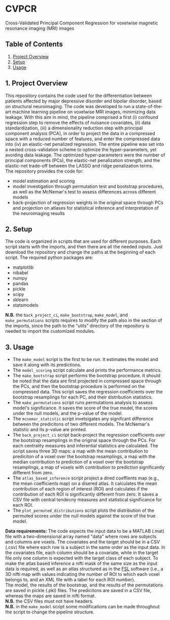 # CVPCR
 Cross-Validated Principal Component Regression for voxelwise magnetic resonance imaging (MRI) images
 
## Table of Contents
1. [Project Overview](#Project_Overview)
2. [Setup](#Setup)
3. [Usage](#Usage)

## 1. Project Overview <a name="Project_Overview"></a>
This repository contains the code used for the differentiation between patients affected by major depressive disorder and bipolar disorder, based on structural neuroimaging. The code was developed to run a state-of-the-art machine learning pipeline on voxelwise MRI images, minimizing data leakage. With this aim in mind, the pipeline comprised a first (i) confound regression step to remove the effects of nuisance covariates, (ii) data standardization, (iii) a dimensionality reduction step with principal component analysis (PCA), in order to project the data in a compressed space with a reduced number of features, and enter the compressed data into (iv) an elastic-net penalized regression. The entire pipeline was set into a nested cross-validation scheme to optimize the hyper-parameters, yet avoiding data leakage. The optimized hyper-parameters were the number of principal components (PCs), the elastic-net penalization strength, and the elastic-net trade-off between the LASSO and ridge penalization terms.\
The repository provides the code for: 
- model estimation and scoring
- model investigation through permutation test and bootstrap procedures, as well as the McNemar's test to assess differences across different models
- back-projection of regression weights in the original space through PCs and projection on atlases for statistical inference and interpretation of the neuroimaging results

## 2. Setup <a name="Setup"></a>
The code is organized in scripts that are used for different purposes. Each script starts with the imports, and then there are all the needed inputs. Just download the repository and change the paths at the beginning of each script. The required python packages are:
- matplotlib
- nibabel
- numpy
- pandas
- pickle
- scipy
- sklearn
- statsmodels

**N.B.** the ```back_project_ci```, ```make_bootstrap```, ```make_model```, and ```make_permutations``` scripts requires to modify the path also in the section of the imports, since the path to the "utils" directory of the repository is needed to import the customized modules.

## 3. Usage <a name="Usage"></a>
- The ```make_model``` script is the first to be run. It estimates the model and save it along with its predictions. 
- The ```model_scoring``` script calculate and prints the performance metrics.
- The ```make_bootstrap``` script performs the bootstrap procedure. It should be noted that the data are first projected in compressed space through the PCs, and then the bootstrap procedure is performed on the compressed data. This script saves the regression coefficients over the bootstrap resamplings for each PC, and their distribution statistics.
- The ```make_permutations``` script runs permutations analysis to assess model's significance. It saves the score of the true model, the scores under the null models, and the p-value of the model. 
- The ```mcnemar_statistic``` script invetsigates any signifcant difference between the predicitons of two different models. The McNemar's statistic and its p-value are printed.
- The ```back_project_ci``` script back-project the regression coefficients over the bootstrap resamplings in the original space through the PCs. For each centrality measures and inferential statistics are calculated. The script saves three 3D maps: a map with the mean contribution to prediciton of a voxel over the bootstrap resamplings, a map with the median contribution to prediction of a voxel over the bootstrap resamplings, a map of voxels with contribution to prediction significantly different from zero.
- The ```atlas_based_inference``` script project a dired coeffients map (e.g., the mean coefficients map) on a disered atlas. It calculates the mean contribution of each region of interest (ROI) and calculates if the contribution of each ROI is significantly different from zero. It saves a CSV file with central tendecny measures and statistical significance for each ROI.
- The ```plot_permuted_distributions``` script plots the distribution of the permuted scores under the null models against the score of the true model.

**Data requirements:** The code expects the input data to be a MATLAB (.mat) file with a two-dimensional array named "data" where rows are subjects and columns are voxels. The covariates and the target should be in a CSV (.csv) file where each row is a subject in the same order as the input data. In the covariates file, each column should be a covariate, while in the target file only one column is expected with the target class of each subject. To make the atlas based inference a nifti mask of the same size as the input data is required, as well as an atlas structured as in the [FSL](https://fsl.fmrib.ox.ac.uk/fsl/fslwiki) software (i.e., a 3D nifti map with values indicating the number of ROI to which each voxel belongs to, and an XML file with a label for each ROI number).\
The model, the results of the bootstrap, and the results of the permutations are saved in pickle (.pkl) files. The predicitons are saved in a CSV file, whereas the maps are saved in nifti format.\
**N.B.** the CSV files must not have headers.\
**N.B.** in the ```make_model``` script some modifications can be made throughout the script to change the pipeline structure.
